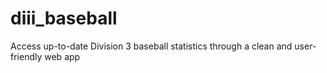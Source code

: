 # diii_baseball
Access up-to-date Division 3 baseball statistics through a clean and user-friendly web app
